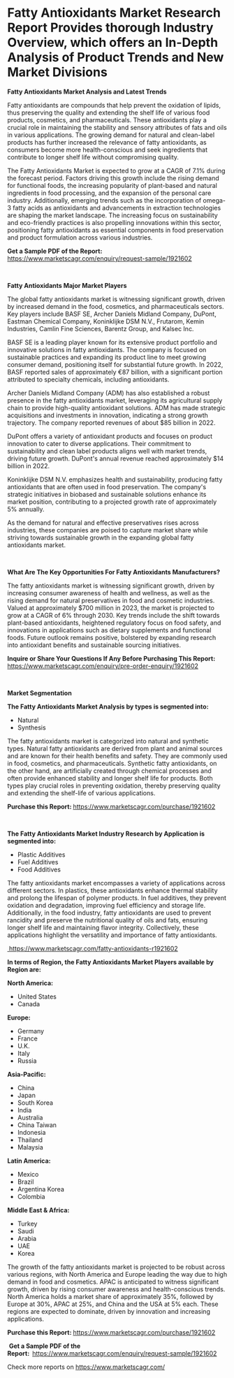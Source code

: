 <p><h1>Fatty Antioxidants Market Research Report Provides thorough Industry Overview, which offers an In-Depth Analysis of Product Trends and New Market Divisions</h1></p><p><strong>Fatty Antioxidants Market Analysis and Latest Trends</strong></p>
<p><p>Fatty antioxidants are compounds that help prevent the oxidation of lipids, thus preserving the quality and extending the shelf life of various food products, cosmetics, and pharmaceuticals. These antioxidants play a crucial role in maintaining the stability and sensory attributes of fats and oils in various applications. The growing demand for natural and clean-label products has further increased the relevance of fatty antioxidants, as consumers become more health-conscious and seek ingredients that contribute to longer shelf life without compromising quality.</p><p>The Fatty Antioxidants Market is expected to grow at a CAGR of 7.1% during the forecast period. Factors driving this growth include the rising demand for functional foods, the increasing popularity of plant-based and natural ingredients in food processing, and the expansion of the personal care industry. Additionally, emerging trends such as the incorporation of omega-3 fatty acids as antioxidants and advancements in extraction technologies are shaping the market landscape. The increasing focus on sustainability and eco-friendly practices is also propelling innovations within this sector, positioning fatty antioxidants as essential components in food preservation and product formulation across various industries.</p></p>
<p><strong>Get a Sample PDF of the Report:&nbsp;</strong> <a href="https://www.marketscagr.com/enquiry/request-sample/1921602?utm_campaign=3580&utm_medium=2&utm_source=Github&utm_content=ia&utm_term=03042025&utm_id=fatty-antioxidants">https://www.marketscagr.com/enquiry/request-sample/1921602</a></p>
<p>&nbsp;</p>
<p><strong>Fatty Antioxidants Major Market Players</strong></p>
<p><p>The global fatty antioxidants market is witnessing significant growth, driven by increased demand in the food, cosmetics, and pharmaceuticals sectors. Key players include BASF SE, Archer Daniels Midland Company, DuPont, Eastman Chemical Company, Koninklijke DSM N.V., Frutarom, Kemin Industries, Camlin Fine Sciences, Barentz Group, and Kalsec Inc.</p><p>BASF SE is a leading player known for its extensive product portfolio and innovative solutions in fatty antioxidants. The company is focused on sustainable practices and expanding its product line to meet growing consumer demand, positioning itself for substantial future growth. In 2022, BASF reported sales of approximately €87 billion, with a significant portion attributed to specialty chemicals, including antioxidants.</p><p>Archer Daniels Midland Company (ADM) has also established a robust presence in the fatty antioxidants market, leveraging its agricultural supply chain to provide high-quality antioxidant solutions. ADM has made strategic acquisitions and investments in innovation, indicating a strong growth trajectory. The company reported revenues of about $85 billion in 2022.</p><p>DuPont offers a variety of antioxidant products and focuses on product innovation to cater to diverse applications. Their commitment to sustainability and clean label products aligns well with market trends, driving future growth. DuPont's annual revenue reached approximately $14 billion in 2022.</p><p>Koninklijke DSM N.V. emphasizes health and sustainability, producing fatty antioxidants that are often used in food preservation. The company's strategic initiatives in biobased and sustainable solutions enhance its market position, contributing to a projected growth rate of approximately 5% annually.</p><p>As the demand for natural and effective preservatives rises across industries, these companies are poised to capture market share while striving towards sustainable growth in the expanding global fatty antioxidants market.</p></p>
<p>&nbsp;</p>
<p><strong>What Are The Key Opportunities For Fatty Antioxidants Manufacturers?</strong></p>
<p><p>The fatty antioxidants market is witnessing significant growth, driven by increasing consumer awareness of health and wellness, as well as the rising demand for natural preservatives in food and cosmetic industries. Valued at approximately $700 million in 2023, the market is projected to grow at a CAGR of 6% through 2030. Key trends include the shift towards plant-based antioxidants, heightened regulatory focus on food safety, and innovations in applications such as dietary supplements and functional foods. Future outlook remains positive, bolstered by expanding research into antioxidant benefits and sustainable sourcing initiatives.</p></p>
<p><strong>Inquire or Share Your Questions If Any Before Purchasing This Report:</strong> <a href="https://www.marketscagr.com/enquiry/pre-order-enquiry/1921602?utm_campaign=3580&utm_medium=2&utm_source=Github&utm_content=ia&utm_term=03042025&utm_id=fatty-antioxidants">https://www.marketscagr.com/enquiry/pre-order-enquiry/1921602</a></p>
<p>&nbsp;</p>
<p><strong>Market Segmentation</strong></p>
<p><strong>The Fatty Antioxidants Market Analysis by types is segmented into:</strong></p>
<p><ul><li>Natural</li><li>Synthesis</li></ul></p>
<p><p>The fatty antioxidants market is categorized into natural and synthetic types. Natural fatty antioxidants are derived from plant and animal sources and are known for their health benefits and safety. They are commonly used in food, cosmetics, and pharmaceuticals. Synthetic fatty antioxidants, on the other hand, are artificially created through chemical processes and often provide enhanced stability and longer shelf life for products. Both types play crucial roles in preventing oxidation, thereby preserving quality and extending the shelf-life of various applications.</p></p>
<p><strong>Purchase this Report:&nbsp;</strong><a href="https://www.marketscagr.com/purchase/1921602?utm_campaign=3580&utm_medium=2&utm_source=Github&utm_content=ia&utm_term=03042025&utm_id=fatty-antioxidants">https://www.marketscagr.com/purchase/1921602</a></p>
<p>&nbsp;</p>
<p><strong>The Fatty Antioxidants Market Industry Research by Application is segmented into:</strong></p>
<p><ul><li>Plastic Additives</li><li>Fuel Additives</li><li>Food Additives</li></ul></p>
<p><p>The fatty antioxidants market encompasses a variety of applications across different sectors. In plastics, these antioxidants enhance thermal stability and prolong the lifespan of polymer products. In fuel additives, they prevent oxidation and degradation, improving fuel efficiency and storage life. Additionally, in the food industry, fatty antioxidants are used to prevent rancidity and preserve the nutritional quality of oils and fats, ensuring longer shelf life and maintaining flavor integrity. Collectively, these applications highlight the versatility and importance of fatty antioxidants.</p></p>
<p><a href="https://www.marketscagr.com/fatty-antioxidants-r1921602?utm_campaign=3580&utm_medium=2&utm_source=Github&utm_content=ia&utm_term=03042025&utm_id=fatty-antioxidants">&nbsp;https://www.marketscagr.com/fatty-antioxidants-r1921602</a></p>
<p><strong>In terms of Region, the Fatty Antioxidants Market Players available by Region are:</strong></p>
<p>
    <p> <strong> North America: </strong>
        <ul>
            <li>United States</li>
            <li>Canada</li>
        </ul>
        </p> 
    <p> <strong> Europe: </strong>
        <ul>
            <li>Germany</li>
            <li>France</li>
            <li>U.K.</li>
            <li>Italy</li>
            <li>Russia</li>
        </ul>
        </p> 
    <p> <strong> Asia-Pacific: </strong>
        <ul>
            <li>China</li>
            <li>Japan</li>
            <li>South Korea</li>
            <li>India</li>
            <li>Australia</li>
            <li>China Taiwan</li>
            <li>Indonesia</li>
            <li>Thailand</li>
            <li>Malaysia</li>
        </ul>
        </p> 
    <p> <strong> Latin America: </strong>
        <ul>
            <li>Mexico</li>
            <li>Brazil</li>
            <li>Argentina Korea</li>
            <li>Colombia</li>
        </ul>
        </p> 
    <p> <strong> Middle East & Africa: </strong>
        <ul>
            <li>Turkey</li>
            <li>Saudi</li>
            <li>Arabia</li>
            <li>UAE</li>
            <li>Korea</li>
        </ul>
    </p>
    </p>
<p><p>The growth of the fatty antioxidants market is projected to be robust across various regions, with North America and Europe leading the way due to high demand in food and cosmetics. APAC is anticipated to witness significant growth, driven by rising consumer awareness and health-conscious trends. North America holds a market share of approximately 35%, followed by Europe at 30%, APAC at 25%, and China and the USA at 5% each. These regions are expected to dominate, driven by innovation and increasing applications.</p></p>
<p><strong>Purchase this Report: </strong><a href="https://www.marketscagr.com/purchase/1921602?utm_campaign=3580&utm_medium=2&utm_source=Github&utm_content=ia&utm_term=03042025&utm_id=fatty-antioxidants">https://www.marketscagr.com/purchase/1921602</a></p>
<p>&nbsp;<strong>Get a Sample PDF of the Report:&nbsp;&nbsp;</strong><a href="https://www.marketscagr.com/enquiry/request-sample/1921602?utm_campaign=3580&utm_medium=2&utm_source=Github&utm_content=ia&utm_term=03042025&utm_id=fatty-antioxidants">https://www.marketscagr.com/enquiry/request-sample/1921602</a></p>
<p><strong></strong></p>
<p>Check more reports on <a href="https://www.marketscagr.com/?utm_campaign=3580&utm_medium=2&utm_source=Github&utm_content=ia&utm_term=03042025&utm_id=fatty-antioxidants">https://www.marketscagr.com/</a></p>